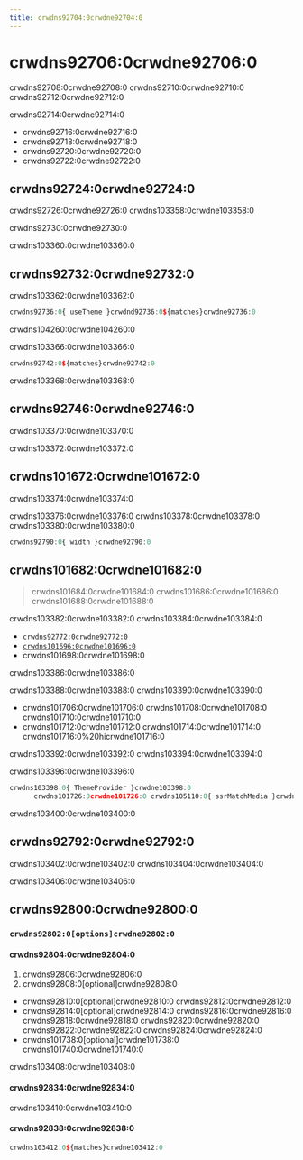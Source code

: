 ```yaml
---
title: crwdns92704:0crwdne92704:0
---
```


# crwdns92706:0crwdne92706:0

<p class="description">crwdns92708:0crwdne92708:0 crwdns92710:0crwdne92710:0 crwdns92712:0crwdne92712:0</p>

crwdns92714:0crwdne92714:0

- crwdns92716:0crwdne92716:0
- crwdns92718:0crwdne92718:0
- crwdns92720:0crwdne92720:0
- crwdns92722:0crwdne92722:0

## crwdns92724:0crwdne92724:0

crwdns92726:0crwdne92726:0 crwdns103358:0crwdne103358:0

crwdns92730:0crwdne92730:0

crwdns103360:0crwdne103360:0

## crwdns92732:0crwdne92732:0

crwdns103362:0crwdne103362:0

```jsx
crwdns92736:0{ useTheme }crwdnd92736:0${matches}crwdne92736:0
```

crwdns104260:0crwdne104260:0

crwdns103366:0crwdne103366:0

```jsx
crwdns92742:0${matches}crwdne92742:0
```

crwdns103368:0crwdne103368:0

## crwdns92746:0crwdne92746:0

crwdns103370:0crwdne103370:0

crwdns103372:0crwdne103372:0

## crwdns101672:0crwdne101672:0

crwdns103374:0crwdne103374:0

crwdns103376:0crwdne103376:0 crwdns103378:0crwdne103378:0 crwdns103380:0crwdne103380:0

```js
crwdns92790:0{ width }crwdne92790:0
```

## crwdns101682:0crwdne101682:0

> crwdns101684:0crwdne101684:0 crwdns101686:0crwdne101686:0 crwdns101688:0crwdne101688:0

crwdns103382:0crwdne103382:0 crwdns103384:0crwdne103384:0

- [`crwdns92772:0crwdne92772:0`](crwdns92770:0crwdne92770:0)
- [`crwdns101696:0crwdne101696:0`](crwdns101694:0crwdne101694:0)
- crwdns101698:0crwdne101698:0

crwdns103386:0crwdne103386:0

crwdns103388:0crwdne103388:0 crwdns103390:0crwdne103390:0

- crwdns101706:0crwdne101706:0 crwdns101708:0crwdne101708:0 crwdns101710:0crwdne101710:0
- crwdns101712:0crwdne101712:0 crwdns101714:0crwdne101714:0 crwdns101716:0%20hicrwdne101716:0

crwdns103392:0crwdne103392:0 crwdns103394:0crwdne103394:0

crwdns103396:0crwdne103396:0

```js
crwdns103398:0{ ThemeProvider }crwdne103398:0
      crwdns101726:0crwdne101726:0 crwdns105110:0{ ssrMatchMedia }crwdne105110:0
```

crwdns103400:0crwdne103400:0

## crwdns92792:0crwdne92792:0

crwdns103402:0crwdne103402:0 crwdns103404:0crwdne103404:0

crwdns103406:0crwdne103406:0

## crwdns92800:0crwdne92800:0

### `crwdns92802:0[options]crwdne92802:0`

#### crwdns92804:0crwdne92804:0

1. crwdns92806:0crwdne92806:0
2. crwdns92808:0[optional]crwdne92808:0 
  - crwdns92810:0[optional]crwdne92810:0 crwdns92812:0crwdne92812:0
  - crwdns92814:0[optional]crwdne92814:0 crwdns92816:0crwdne92816:0 crwdns92818:0crwdne92818:0 crwdns92820:0crwdne92820:0 crwdns92822:0crwdne92822:0 crwdns92824:0crwdne92824:0
  - crwdns101738:0[optional]crwdne101738:0 crwdns101740:0crwdne101740:0

crwdns103408:0crwdne103408:0

#### crwdns92834:0crwdne92834:0

crwdns103410:0crwdne103410:0

#### crwdns92838:0crwdne92838:0

```jsx
crwdns103412:0${matches}crwdne103412:0
```